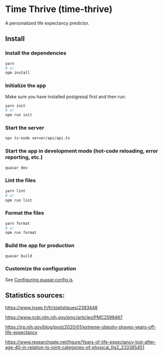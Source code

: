 # Time Thrive (time-thrive)

A personalized life expectancy predictor.

## Install

### Install the dependencies

```bash
yarn
# or
npm install
```

### Initialize the app

Make sure you have installed postgresql first and then run:

```bash
yarn init
# or
npm run init
```

### Start the server

```bash
npx ts-node server/api/api.ts
```

### Start the app in development mode (hot-code reloading, error reporting, etc.)

```bash
quasar dev
```

### Lint the files

```bash
yarn lint
# or
npm run lint
```

### Format the files

```bash
yarn format
# or
npm run format
```

### Build the app for production

```bash
quasar build
```

### Customize the configuration

See [Configuring quasar.config.js](https://v2.quasar.dev/quasar-cli-vite/quasar-config-js).

## Statistics sources:

https://www.insee.fr/fr/statistiques/2383448

https://www.ncbi.nlm.nih.gov/pmc/articles/PMC2598467

https://irp.nih.gov/blog/post/2020/01/extreme-obesity-shaves-years-off-life-expectancy

https://www.researchgate.net/figure/Years-of-life-expectancy-lost-after-age-40-in-relation-to-joint-categories-of-physical_fig2_233385451
